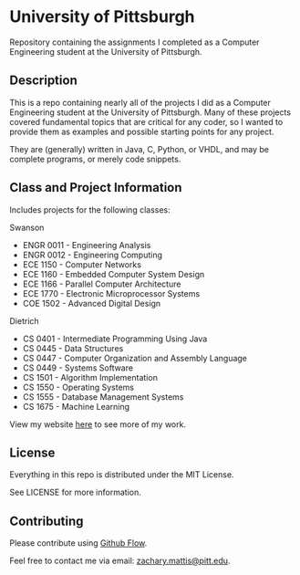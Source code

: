 # University of Pittsburgh

Repository containing the assignments I completed as a Computer Engineering student at the University of Pittsburgh.

## Description

This is a repo containing nearly all of the projects I did as a Computer Engineering student at the University of Pittsburgh. Many of these projects covered fundamental topics that are critical for any coder, so I wanted to provide them as examples and possible starting points for any project.

They are (generally) written in Java, C, Python, or VHDL, and may be complete programs, or merely code snippets.

## Class and Project Information

Includes projects for the following classes:

  Swanson
*   ENGR 0011 - Engineering Analysis
*   ENGR 0012 - Engineering Computing
*   ECE 1150 - Computer Networks
*   ECE 1160 - Embedded Computer System Design
*   ECE 1166 - Parallel Computer Architecture
*   ECE 1770 - Electronic Microprocessor Systems
*   COE 1502 - Advanced Digital Design

  Dietrich
*   CS 0401 - Intermediate Programming Using Java
*   CS 0445 - Data Structures
*   CS 0447 - Computer Organization and Assembly Language
*   CS 0449 - Systems Software
*   CS 1501 - Algorithm Implementation
*   CS 1550 - Operating Systems
*   CS 1555 - Database Management Systems
*   CS 1675 - Machine Learning

View my website [here](http://pitt.edu/~zmm15/) to see more of my work.

## License

Everything in this repo is distributed under the MIT License.

See LICENSE for more information.

## Contributing

Please contribute using [Github Flow](https://guides.github.com/introduction/flow/).

Feel free to contact me via email: zachary.mattis@pitt.edu.
